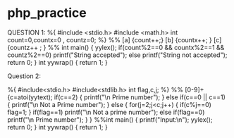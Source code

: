 # php_practice
QUESTION 1:
%{
#include <stdio.h>
#include <math.h>
int count=0,countx=0 , countz=0; 
%}
%%
[a] {count++;}
[b] {countx++; }
[c] {countz++ ; }
%%
int main()
{
yylex();
if(count%2==0 && countx%2==1 && countz%2==0)
printf("String accepted");
else
printf("String not accepted");
return 0;
}
int yywrap()
{
return 1;
}





Question 2:

%{
#include<stdio.h>
#include<stdlib.h>
int flag,c,j;
%}
%%
[0-9]+ {c=atoi(yytext);
if(c==2)
{
printf("\n Prime number");
}
else if(c==0 || c==1)
{
printf("\n Not a Prime number");
}
else
{
for(j=2;j<c;j++)
{
if(c%j==0)
flag=1;
}
if(flag==1)
printf("\n Not a prime number");
else if(flag==0)
printf("\n Prime number");
}
}
%%int main()
{
printf("Input:\n");
yylex();
return 0;
}
int yywrap()
{
return 1;
}
